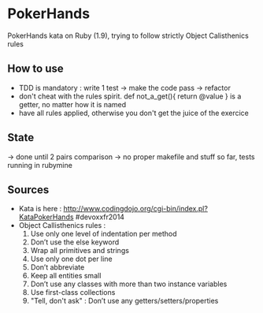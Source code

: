PokerHands
==========

PokerHands kata on Ruby (1.9), trying to follow strictly Object Calisthenics rules

How to use
----------
- TDD is mandatory : write 1 test -> make the code pass -> refactor
- don't cheat with the rules spirit. def not_a_get(){ return @value } is a getter, no matter how it is named
- have all rules applied, otherwise you don't get the juice of the exercice

State
-----
-> done until 2 pairs comparison
-> no proper makefile and stuff so far, tests running in rubymine

Sources
-------
- Kata is here : http://www.codingdojo.org/cgi-bin/index.pl?KataPokerHands #devoxxfr2014
- Object Callisthenics rules :
	1.	Use only one level of indentation per method
	2.	Don’t use the else keyword
	3.	Wrap all primitives and strings
	4.	Use only one dot per line
	5.	Don’t abbreviate
	6.	Keep all entities small
	7.	Don’t use any classes with more than two instance variables
	8.	Use first-class collections
	9.	"Tell, don't ask" : Don’t use any getters/setters/properties
